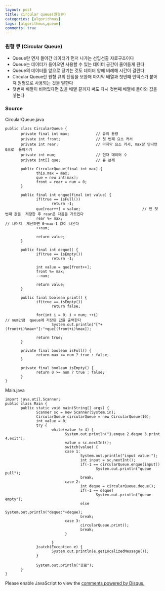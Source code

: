 ```yaml
---
layout: post
title: circular queue(원형큐)
categories: [algorithmus]
tags: [algorithmus,queue]
comments: true
---
```

### 원형 큐 (Circular Queue)
- Queue란 먼저 들어간 데이터가 먼저 나가는 선입선출 자료구조이다
- Queue는 데이터가 들어오면 사용할 수 있는 데이터 공간이 줄어들게 된다
- Queue의 데이터를 앞으로 당기는 것도 데이터 양에 비례해 시간이 걸린다
- Circular Queue란 원형 큐의 단점을 보완해 마지막 배열과 첫번째 인덱스가 붙어져 원형으로 사용되는 것을 말한다
- 첫번째 배열이 비어있다면 값을 배열 끝까지 써도 다시 첫번째 배열에 돌아와 값을 넣는다

### Source
CircularQueue.java

~~~
public class CircularQueue {
       private final int max;            // 큐의 용량
       private int front;                // 첫 번째 요소 커서
       private int rear;                 // 마지막 요소 커서, max랑 만나면 0으로  돌아가기
       private int num;                  // 현재 데이터 수
       private int[] que;                // 큐 본체
       
       public CircularQueue(final int max) {
              this.max = max;
              que = new int[max];
              front = rear = num = 0;
       }
       
       public final int enque(final int value) {
              if(true == isFull())
                     return -1;
              que[rear++] = value;                            // 맨 첫번째 값을  저장한 후 rear은 다음을 가르킨다
              rear %= max;                                           // 나머지  계산하면 0~max-1 값이 나온다
              ++num;
              
              return value;
       }
       
       public final int deque() {
              if(true == isEmpty())
                     return -1;
              
              int value = que[front++];
              front %= max;
              --num;
              
              return value;
       }
       
       public final boolean print() {
              if(true == isEmpty())
                     return false;
              
              for(int i = 0; i < num; ++i)                           // num만큼  queue에 저장된 값을 출력한다
                     System.out.println("["+(front+i)%max+"]:"+que[(front+i)%max]);
              
              return true;
       }
       
       private final boolean isFull() {
              return max <= num ? true : false;
       }
       
       private final boolean isEmpty() {
              return 0 >= num ? true : false;
       }
}
~~~

Main.java

~~~
import java.util.Scanner;
public class Main {
       public static void main(String[] args) {
              Scanner sc = new Scanner(System.in);
              CircularQueue circularQueue = new CircularQueue(10);
              int value = 0;
              try {
                     while(value != 4) {
                           System.out.println("1.enque 2.deque 3.print 4.exit");
                           value = sc.nextInt();
                           switch(value) {
                           case 1:
                                  System.out.println("input value:");
                                  int input = sc.nextInt();
                                  if(-1 == circularQueue.enque(input))
                                         System.out.println("queue pull");
                                  break;
                           case 2:
                                  int deque = circularQueue.deque();
                                  if(-1 == deque)
                                         System.out.println("queue empty");
                                  else
                                         System.out.println("deque:"+deque);
                                  break;
                           case 3:
                                  circularQueue.print();
                                  break;
                           }
                     
                     }
              }catch(Exception e) {
                     System.out.println(e.getLocalizedMessage());
              }
              
              System.out.println("종료");
       }
}
~~~


<div id="disqus_thread"></div>
<script>

/**
*  RECOMMENDED CONFIGURATION VARIABLES: EDIT AND UNCOMMENT THE SECTION BELOW TO INSERT DYNAMIC VALUES FROM YOUR PLATFORM OR CMS.
*  LEARN WHY DEFINING THESE VARIABLES IS IMPORTANT: https://disqus.com/admin/universalcode/#configuration-variables*/
/*
var disqus_config = function () {
this.page.url = PAGE_URL;  // Replace PAGE_URL with your page's canonical URL variable
this.page.identifier = PAGE_IDENTIFIER; // Replace PAGE_IDENTIFIER with your page's unique identifier variable
};
*/
(function() { // DON'T EDIT BELOW THIS LINE
var d = document, s = d.createElement('script');
s.src = 'https://parkwonhui.disqus.com/embed.js';
s.setAttribute('data-timestamp', +new Date());
(d.head || d.body).appendChild(s);
})();
</script>
<noscript>Please enable JavaScript to view the <a href="https://disqus.com/?ref_noscript">comments powered by Disqus.</a></noscript>
                            

					